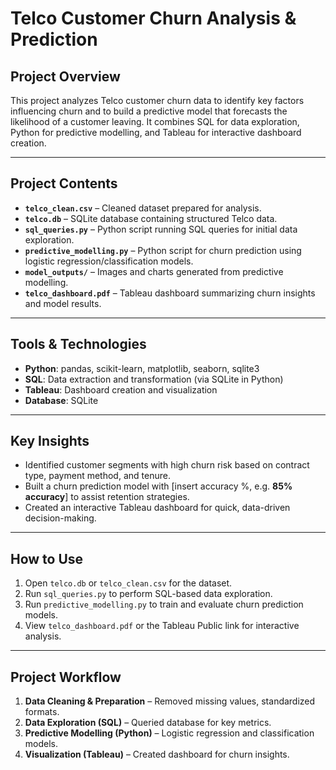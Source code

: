 # Telco Customer Churn Analysis & Prediction

## Project Overview
This project analyzes Telco customer churn data to identify key factors influencing churn and to build a predictive model that forecasts the likelihood of a customer leaving. It combines SQL for data exploration, Python for predictive modelling, and Tableau for interactive dashboard creation.

---

## Project Contents
- **`telco_clean.csv`** – Cleaned dataset prepared for analysis.
- **`telco.db`** – SQLite database containing structured Telco data.
- **`sql_queries.py`** – Python script running SQL queries for initial data exploration.
- **`predictive_modelling.py`** – Python script for churn prediction using logistic regression/classification models.
- **`model_outputs/`** – Images and charts generated from predictive modelling.
- **`telco_dashboard.pdf`** – Tableau dashboard summarizing churn insights and model results.

---

## Tools & Technologies
- **Python**: pandas, scikit-learn, matplotlib, seaborn, sqlite3
- **SQL**: Data extraction and transformation (via SQLite in Python)
- **Tableau**: Dashboard creation and visualization
- **Database**: SQLite

---

## Key Insights
- Identified customer segments with high churn risk based on contract type, payment method, and tenure.
- Built a churn prediction model with [insert accuracy %, e.g. **85% accuracy**] to assist retention strategies.
- Created an interactive Tableau dashboard for quick, data-driven decision-making.


---

## How to Use
1. Open `telco.db` or `telco_clean.csv` for the dataset.
2. Run `sql_queries.py` to perform SQL-based data exploration.
3. Run `predictive_modelling.py` to train and evaluate churn prediction models.
4. View `telco_dashboard.pdf` or the Tableau Public link for interactive analysis.

---

## Project Workflow
1. **Data Cleaning & Preparation** – Removed missing values, standardized formats.
2. **Data Exploration (SQL)** – Queried database for key metrics.
3. **Predictive Modelling (Python)** – Logistic regression and classification models.
4. **Visualization (Tableau)** – Created dashboard for churn insights.

